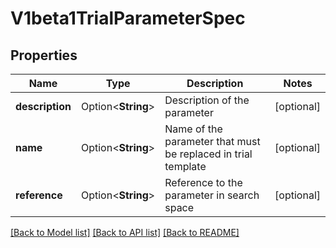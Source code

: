 # V1beta1TrialParameterSpec

## Properties

Name | Type | Description | Notes
------------ | ------------- | ------------- | -------------
**description** | Option<**String**> | Description of the parameter | [optional]
**name** | Option<**String**> | Name of the parameter that must be replaced in trial template | [optional]
**reference** | Option<**String**> | Reference to the parameter in search space | [optional]

[[Back to Model list]](../README.md#documentation-for-models) [[Back to API list]](../README.md#documentation-for-api-endpoints) [[Back to README]](../README.md)


